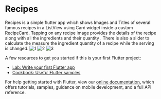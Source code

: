 # Recipes

Recipes is a simple flutter app which shows Images and Titles of several famous recipes in a ListView using Card widget inside a custom RecipeCard. Tapping on any recipe image provides the details of the recipe along with all the ingredients and their quantity . There is also a slider to calculate the measure the ingredient quantity of a recipe while the serving is changed.
![1](https://user-images.githubusercontent.com/17931197/130669760-2d7a9d25-3b22-4fe1-b8ca-f287cd192f95.png)
![2](https://user-images.githubusercontent.com/17931197/130669775-cad9993f-9b0b-432e-91ff-4c74a0e17443.png)
![3](https://user-images.githubusercontent.com/17931197/130669791-0edd48c4-9276-4046-8c15-551a0361cf02.png)


A few resources to get you started if this is your first Flutter project:

- [Lab: Write your first Flutter app](https://flutter.dev/docs/get-started/codelab)
- [Cookbook: Useful Flutter samples](https://flutter.dev/docs/cookbook)

For help getting started with Flutter, view our
[online documentation](https://flutter.dev/docs), which offers tutorials,
samples, guidance on mobile development, and a full API reference.
